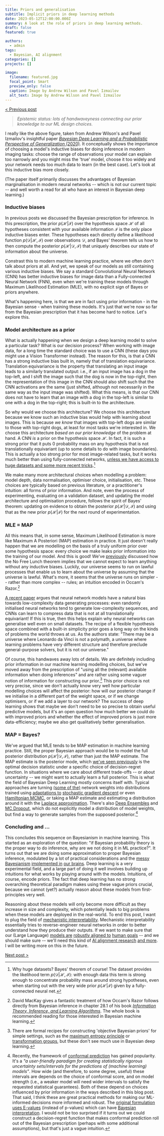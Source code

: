 ```yaml
---
title: Priors and generalisation
subtitle: Implicit priors in deep learning methods
date: 2023-05-12T12:00:00.000Z
summary: A look at the role of priors in deep learning methods.
draft: false
featured: true

authors:
  - admin
tags:
  - Bayesian, AI alignment
categories: []
projects: []

image:
  filename: featured.jpg
  focal_point: Smart
  preview_only: false
  caption: Image by Andrew Wilson and Pavel Izmailov
  alt_text: Image by Andrew Wilson and Pavel Izmailov
---
```


[< Previous post](https://www.tbbakker.nl/post/2021_04_bayes2ml/)

> *Epistemic status: lots of handwaveyness connecting our prior knowledge to our ML design choices.*  
  
I really like the above figure, taken from Andrew Wilson's and Pavel Izmailov's insightful paper [*Bayesian Deep Learning and a Probabilistic Perspective of Generalization* (2020)](https://arxiv.org/abs/2002.08791). It conceptually shows the importance of choosing a model's inductive biases for doing inference in modern imaging tasks: choose the range of observations your model can explain too narrowly and you might miss the 'true' model, choose it too widely and your network needs too much data to learn (in the best case). Let's look at this inductive bias more closely.  
  
(The paper itself primarily discusses the advantages of Bayesian marginalisation in modern neural networks -- which is not our current topic -- and well worth a read for all who have an interest in Bayesian deep learning.)

### Inductive biases

In previous posts we discussed the Bayesian prescription for inference. In this prescription, the prior $p(\mathcal{H}|\mathcal{I})$ over the hypothesis space $\mathcal{H}$ of all hypotheses consistent with your available information $\mathcal{I}$ is the only place inductive biases enter. These hypotheses each directly define a likelihood function $p(\mathcal{D}|\mathcal{H}, \mathcal{I})$ over observations $\mathcal{D}$, and Bayes' theorem tells us how to then compute the posterior $p(\mathcal{H}|\mathcal{D}, \mathcal{I})$ that uniquely describes our state of information about the universe.

Constrast this to modern machine learning practice, where we often don't talk about priors at all. And yet, we speak of our models as still containing various inductive biases. We say a standard Convolutional Neural Network (CNN) has better inductive biases for image data than a Fully-connected Neural Network (FNN), even when we're training these models through Maximum Likelihood Estimation (MLE), with no explicit sign of Bayes or priors anywhere. 

What's happening here, is that we are in fact using prior information - in the Bayesian sense - when training these models. It's just that we're now so far from the Bayesian prescription that it has become hard to notice. Let's explore this.

### Model architecture as a prior

What is actually happening when we design a deep learning model to solve a particular task? What is our decision process? When working with image data, for a long time the standard choice was to use a CNN (these days you might use a Vision Transformer instead). The reason for this, is that a CNN has a strong inductive bias built in, namely that of translation equivariance. Translation equivariance is the property that translating an input image leads to a similarly translated output: i.e., if an input image has a dog in the top-left, and I shift the image such that the dog is now in the top-right, then the representation of this image in the CNN should also shift such that the CNN activations are the same (just shifted, although not necessarily in the same way as the input image was shifted). What this means, is that our CNN does not have to learn that an image with a dog in the top-left is similar to one with a dog in the top-right; this is built-in to the architecture.

So why would we choose this architecture? We choose this architecture because we know such an inductive bias would help with learning about images. This is because _we know_ that images with top-left dogs are similar to those with top-right dogs, at least for most tasks we're interested in. We choose this architecture _based on our prior knowledge_ of the problem at hand. A CNN _is_ a prior on the hypothesis space $\mathcal{H}$. In fact, it is such a strong prior that it puts $0$ probability mass on any hypothesis that is not translationally equivariant (up to some details to do with image boundaries). This is actually a too strong prior for most image-related tasks, but it works much better than using fully-connected networks, [unless we have access to huge datasets and some more recent tricks](https://arxiv.org/pdf/2105.01601v1.pdf).[^1]

We make many more architectural choices when modelling a problem: model depth, data normalisation, optimiser choice, initialisation, etc. These choices are typically based on previous literature, or a practitioner's intuition: all forms of prior information. And note, even the process of experimenting, evaluating on a validation dataset, and updating the model architecture and optimisation procedure, follows the spirit of Bayes' theorem: updating on evidence to obtain the posterior $p(\mathcal{H}|\mathcal{D}, \mathcal{I})$ and using that as the new prior $p(\mathcal{H}|\mathcal{I})$ for the next round of experimentation.

### MLE = MAP

All this means that, in some sense, Maximum Likelihood Estimation is more like Maximum A Posteriori (MAP) estimation in practice. It just doesn't really happen that we are modelling on the basis of a truly uniform prior over some hypothesis space: every choice we make leaks prior information into the training of our model. And this is good! We've [previously](https://www.tbbakker.nl/post/2021_03_bayes_commentary/) discussed how the No Free Lunch theorem implies that we cannot expect to learn anything without any inductive biases. Luckily, our universe seems to run on lawful processes that enable us to learn about the universe by assuming that the universe is lawful. What's more, it seems that the universe runs on simpler -- rather than more complex -- rules; an intuition encoded in Occam's Razor.[^2] 

[A recent paper](https://arxiv.org/pdf/2304.05366.pdf) argues that neural network models have a natural bias towards low-complexity data generating processes: even randomly initialised neural networks tend to generate low-complexity sequences, and CNNs can learn to compress data that is not at all translationally equivariant! If this is true, then this helps explain why neural networks can generalise well even on small datasets. The recipe of a flexible hypothesis space combined with a built-in simplicity prior goes a long way on the kinds of problems the world throws at us. As the authors state: "There may be a universe where Leonardo da Vinci is not a polymath, a universe where learning problems have very different structure and therefore preclude general-purpose solvers, but it is not our universe."

Of course, this handwaves away lots of details. We are definitely including prior information in our machine learning modelling choices, but we've moved away from the prescription of "using all the (relevant) available information when doing inferences" and are rather using some vaguer notion of information for constructing our prior.[^3] This prior choice is not very precise, since we don't actually know very well how particular modelling choices will affect the posterior: how will our posterior change if we initialise in a different part of the weight space, or if we change optimisers, or if we add a layer to our network? The success of deep learning shows that maybe we don't need to be so precise to obtain useful predictive models, but it's an open question how much better we could do with improved priors and whether the effect of improved priors is just more data-efficiency; maybe we also get qualitatively better generalisation.

### MAP = Bayes?

We've argued that MLE tends to be MAP estimation in machine learning practice. Still, the proper Bayesian approach would be to model the full posterior distribution $p(\mathcal{H}|\mathcal{D}, \mathcal{I})$, rather than just the MAP estimate. The MAP estimate is the posterior mode, which [we've seen previously](https://www.tbbakker.nl/post/2021_04_bayes2ml/) is the optimal decision statistic under a specific choice of decision-regret function. In situations where we care about different trade-offs -- or about uncertainty -- we might want to actually learn a full posterior. This is what the field of Bayesian Deep Learning mostly concerns itself with. Typical approaches are turning [(some of the)](https://proceedings.mlr.press/v206/sharma23a/sharma23a.pdf) network weights into distributions trained using [adaptations to](https://www.stats.ox.ac.uk/~teh/research/compstats/WelTeh2011a.pdf) [stochastic gradient descent](https://arxiv.org/abs/1505.05424) or even [Hamiltonian MCMC](http://proceedings.mlr.press/v139/izmailov21a/izmailov21a.pdf), or taking a MAP estimate and estimating a distribution around it with the [Laplace approximation](https://arxiv.org/pdf/2106.14806.pdf). There's also [Deep Ensembles](https://arxiv.org/pdf/1612.01474v3.pdf) and [MC Dropout](https://arxiv.org/abs/1506.02142), which do not explicitly model a distribution of model weights, but find a way to generate samples from the supposed posterior.[^4]

### Concluding and ...

This concludes this sequence on Bayesianism in machine learning. This started as an exploration of the question: "if Bayesian probability theory is the proper way to do inference, why are we not doing it in ML practice?". It turns out that we are doing some approximation to proper Bayesian inference, modulated by a lot of practical considerations and the [messy Bayesianism](https://slatestarcodex.com/2017/09/05/book-review-surfing-uncertainty/) [implemented in](https://slatestarcodex.com/2017/09/06/predictive-processing-and-perceptual-control/) [our brains](https://slatestarcodex.com/2018/03/04/god-help-us-lets-try-to-understand-friston-on-free-energy/). Deep learning is a very experimental field, and a large part of doing it well involves building up intuitions for what works by playing around with the models. Intuitions, of course, encode priors. The fact that deep learning has no strong overarching theoretical paradigm makes using these vague priors crucial, because we cannot (yet?) actually reason about these models from first-principles very well.

Reasoning about these models will only become more difficult as they increase in size and complexity, which potentially leads to big problems when these models are deployed in the real-world. To end this post, I want to plug the field of [mechanistic interpretability](https://transformer-circuits.pub/2022/mech-interp-essay/index.html). Mechanistic interpretability essentially tries to reverse-engineer neural networks in order to better understand how they produce their outputs. If we want to make sure that our (Large Language) [models are](https://arxiv.org/pdf/2209.00626.pdf) [robustly aligned to](https://www.alignmentforum.org/) [human goals](https://ai-alignment.com/) -- and we should make sure -- we'll need this kind of [AI alignment research](https://www.agisafetyfundamentals.com/ai-alignment-curriculum) [and more](https://vkrakovna.wordpress.com/ai-safety-resources/). I will be writing more on this in the future.

[Next post >](https://www.tbbakker.nl/post/2023_05_alignment/)

[^1]: Why huge datasets? Bayes' theorem of course! The dataset provides the likelihood term $p(\mathcal{D}|\mathcal{H}, \mathcal{I})$: with enough data this term is strong enough to concentrate probability mass around strong hypotheses, even when starting out with the very wide prior $p(\mathcal{H}|\mathcal{I})$ given by a fully-connected neural net.

[^2]: David MacKay gives a fantastic treatment of how Occam's Razor follows directly from Bayesian inference in chapter 28.1 of his book [*Information Theory, Inference, and Learning Algorithms*](https://www.inference.org.uk/itprnn/book.pdf). The whole book is recommended reading for those interested in Bayesian machine learning.

[^3]: There are formal recipes for constructing 'objective Bayesian priors' for simple settings, such as the [maximum entropy principle](https://en.wikipedia.org/wiki/Principle_of_maximum_entropy) or [transformation groups](https://bayes.wustl.edu/etj/articles/groups.pdf), but these don't see much use in Bayesian deep learning. 

[^4]: Recently, the framework of [conformal prediction](https://arxiv.org/abs/2107.07511) has gained popularity. It's a *"a user-friendly paradigm for creating statistically rigorous uncertainty sets/intervals for the predictions of (machine learning) models"*. How wide (and therefore, to some degree, useful) these intervals are depends on the choice of conformal score, and on model strength (i.e., a weaker model will need wider intervals to satisfy the requested statistical guarantees). Both of these depend on choices influenced by prior information in the ways described in this blog post. That said, I think these are great practical methods for making our ML-informed decisions more informed and robust. The [original formulation uses E-values](https://dl.acm.org/doi/10.5555/2074094.2074112) (instead of p-values) which can have [Bayesian interpretation](https://arxiv.org/pdf/2210.13027.pdf). I would not be too surprised if it turns out we could construct a decision-regret function that makes conformal prediction roll out of the Bayesian prescription (perhaps with some additional assumptions), but that's just a vague intuition.
